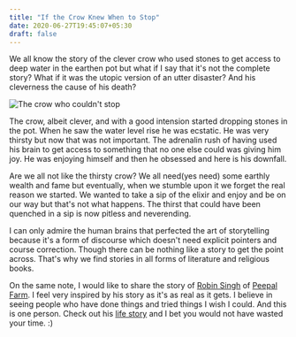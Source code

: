 ```yaml
---
title: "If the Crow Knew When to Stop"
date: 2020-06-27T19:45:07+05:30
draft: false
---
```


We all know the story of the clever crow who used stones to get access to deep water in the earthen pot but what if I say that it's not the complete story? What if it was the utopic version of an utter disaster? And his cleverness the cause of his death?

![The crow who couldn't stop](/img/dead-thirsty-crow.jpg)

The crow, albeit clever, and with a good intension started dropping stones in the pot. When he saw the water level rise he was ecstatic. He was very thirsty but now that was not important.
The adrenalin rush of having used his brain to get access to something that no one else could was giving him joy. He was enjoying himself and then he obsessed and here is his downfall.

Are we all not like the thirsty crow? We all need(yes need) some earthly wealth and fame but eventually, when we stumble upon it we forget the real reason we started. We wanted to take a sip of the elixir and enjoy and be on our way but that's not what happens. The thirst that could have been quenched in a sip is now pitless and neverending.

I can only admire the human brains that perfected the art of storytelling because it's a form of discourse which doesn't need explicit pointers and course correction. Though there can be nothing like a story to get the point across. That's why we find stories in all forms of literature and religious books.

On the same note, I would like to share the story of [Robin Singh](https://www.linkedin.com/in/locaterobin/?originalSubdomain=in) of [Peepal Farm](https://peepalfarm.org). I feel very inspired by his story as it's as real as it gets. I believe in seeing people who have done things and tried things I wish I could. And this is one person. Check out his [life story](https://m.facebook.com/video_redirect/?src=https%3A%2F%2Fvideo-maa2-1.xx.fbcdn.net%2Fv%2Ft42.9040-2%2F10000000_311280370046252_1212331417280855866_n.mp4%3F_nc_cat%3D109%26_nc_sid%3D985c63%26efg%3DeyJ2ZW5jb2RlX3RhZyI6ImxlZ2FjeV9zZCJ9%26_nc_ohc%3D7_XCcAIKO7oAX9JBL7T%26_nc_ht%3Dvideo-maa2-1.xx%26oh%3D9a7141b2556b051e6344194bf8370c17%26oe%3D5EF782CC&source=misc&id=870475816777473&noredirect=0&watermark=0&refid=52&__tn__=FH-R) and I bet you would not have wasted your time. :)